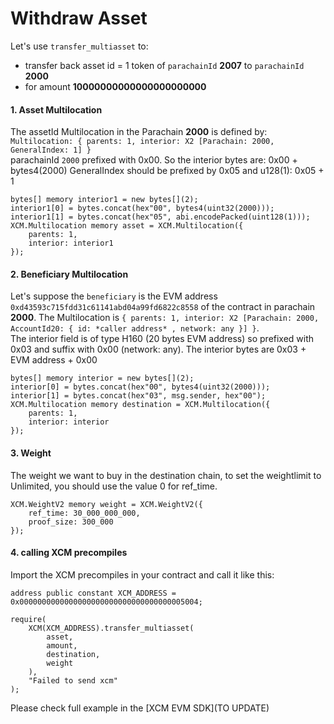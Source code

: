 # Withdraw Asset

Let's use `transfer_multiasset` to:

- transfer back asset id = 1 token of `parachainId` **2007** to `parachainId` **2000**
- for amount **10000000000000000000000**

#### 1. Asset Multilocation

The assetId Multilocation in the Parachain **2000** is defined by: `Multilocation: { parents: 1, interior: X2 [Parachain: 2000, GeneralIndex: 1] }`    
parachainId `2000` prefixed with 0x00. So the interior bytes are: 0x00 + bytes4(2000)
GeneralIndex should be prefixed by 0x05 and u128(1): 0x05 + 1

```solidity
bytes[] memory interior1 = new bytes[](2);
interior1[0] = bytes.concat(hex"00", bytes4(uint32(2000)));
interior1[1] = bytes.concat(hex"05", abi.encodePacked(uint128(1)));
XCM.Multilocation memory asset = XCM.Multilocation({ 
    parents: 1,
    interior: interior1
});
```

#### 2. Beneficiary Multilocation

Let's suppose the `beneficiary` is the EVM address `0xd43593c715fdd31c61141abd04a99fd6822c8558` of the contract in parachain **2000**. The Multilocation is `{ parents: 1, interior: X2 [Parachain: 2000, AccountId20: { id: *caller address* , network: any }] }`.    
The interior field is of type H160 (20 bytes EVM address) so prefixed with 0x03 and suffix with 0x00 (network: any). The interior bytes are 0x03 + EVM address + 0x00

```solidity
bytes[] memory interior = new bytes[](2);
interior[0] = bytes.concat(hex"00", bytes4(uint32(2000)));
interior[1] = bytes.concat(hex"03", msg.sender, hex"00");
XCM.Multilocation memory destination = XCM.Multilocation({
    parents: 1,
    interior: interior
});
```

#### 3. Weight

The weight we want to buy in the destination chain, to set the weightlimit to Unlimited, you should use the value 0 for ref_time.

```solidity
XCM.WeightV2 memory weight = XCM.WeightV2({
    ref_time: 30_000_000_000,
    proof_size: 300_000
});
```

#### 4. calling XCM precompiles

Import the XCM precompiles in your contract and call it like this:

```solidity
address public constant XCM_ADDRESS =
0x0000000000000000000000000000000000005004;

require(
    XCM(XCM_ADDRESS).transfer_multiasset(
        asset,
        amount,
        destination,
        weight
    ),
    "Failed to send xcm"
);
```

Please check full example in the [XCM EVM SDK](TO UPDATE)